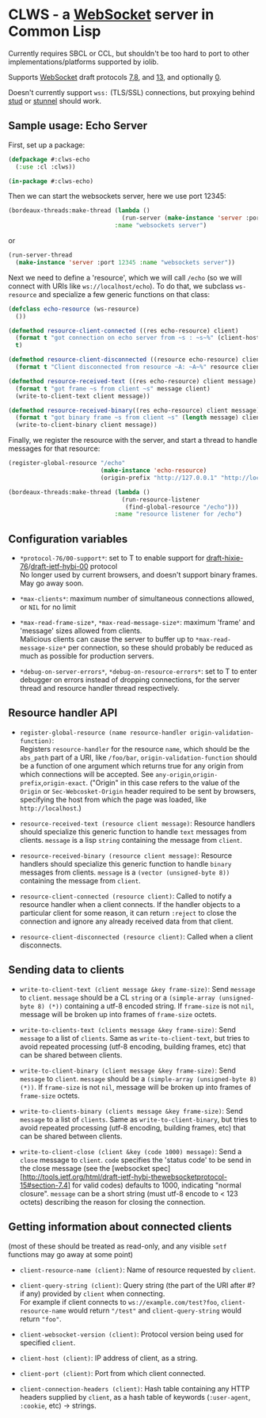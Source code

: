 # CLWS - a [WebSocket][] server in Common Lisp

Currently requires SBCL or CCL, but shouldn't be too hard to port to
other implementations/platforms supported by iolib.

Supports [WebSocket][] draft protocols [7][],[8][], and [13][], and optionally
[0][].

Doesn't currently support `wss:` (TLS/SSL) connections, but proxying behind [stud][] or [stunnel][] should work.

[WebSocket]: http://tools.ietf.org/html/draft-ietf-hybi-thewebsocketprotocol-15
[hixie]: http://tools.ietf.org/html/draft-hixie-thewebsocketprotocol
[0]: http://tools.ietf.org/html/draft-ietf-hybi-thewebsocketprotocol-00
[7]: http://tools.ietf.org/html/draft-ietf-hybi-thewebsocketprotocol-07
[8]: http://tools.ietf.org/html/draft-ietf-hybi-thewebsocketprotocol-08
[13]: http://tools.ietf.org/html/draft-ietf-hybi-thewebsocketprotocol-15
[stud]: https://github.com/bumptech/stud
[stunnel]: http:www.stunnel.org/



## Sample usage: Echo Server

First, set up a package:

```lisp
(defpackage #:clws-echo
  (:use :cl :clws))

(in-package #:clws-echo)

```

Then we can start the websockets server, here we use port 12345:

```lisp
(bordeaux-threads:make-thread (lambda ()
                                (run-server (make-instance 'server :port 12345 :name "websockets server"))
                              :name "websockets server")
```
or
```lisp
(run-server-thread 
  (make-instance 'server :port 12345 :name "websockets server"))
```

Next we need to define a 'resource', which we will call `/echo` (so we will connect with URIs like `ws://localhost/echo`). To do that, we subclass `ws-resource` and specialize a few generic functions on that class:

```lisp
(defclass echo-resource (ws-resource)
  ())

(defmethod resource-client-connected ((res echo-resource) client)
  (format t "got connection on echo server from ~s : ~s~%" (client-host client) (client-port client))
  t)

(defmethod resource-client-disconnected ((resource echo-resource) client)
  (format t "Client disconnected from resource ~A: ~A~%" resource client))

(defmethod resource-received-text ((res echo-resource) client message)
  (format t "got frame ~s from client ~s" message client)
  (write-to-client-text client message))

(defmethod resource-received-binary((res echo-resource) client message)
  (format t "got binary frame ~s from client ~s" (length message) client)
  (write-to-client-binary client message))
```

Finally, we register the resource with the server, and start a thread to handle messages for that resource:

```lisp
(register-global-resource "/echo"
                          (make-instance 'echo-resource)
                          (origin-prefix "http://127.0.0.1" "http://localhost"))

(bordeaux-threads:make-thread (lambda ()
                                (run-resource-listener
                                 (find-global-resource "/echo")))
                              :name "resource listener for /echo")
```


## Configuration variables

* `*protocol-76/00-support*`: set to T to enable support for [draft-hixie-76][hixie]/[draft-ietf-hybi-00][0] protocol  
  No longer used by current browsers, and doesn't support binary frames. May go away soon.

* `*max-clients*`: maximum number of simultaneous connections allowed, or `NIL` for no limit

* `*max-read-frame-size*`, `*max-read-message-size*`: maximum 'frame' and 'message' sizes allowed from clients.  
  Malicious clients can cause the server to buffer up to `*max-read-message-size*` per connection, so these should probably be reduced as much as possible for production servers.

* `*debug-on-server-errors*`, `*debug-on-resource-errors*`: set to T to enter debugger on errors instead of dropping connections, for the server thread and resource handler thread respectively.

## Resource handler API

* `register-global-resource (name resource-handler origin-validation-function)`:  
  Registers `resource-handler` for the resource `name`, which should be the `abs_path` part of a URI, like `/foo/bar`, `origin-validation-function` should be a function of one argument which returns true for any origin from which connections will be accepted. See `any-origin`,`origin-prefix`,`origin-exact`. ("Origin" in this case refers to the value of the `Origin` or `Sec-Webcosket-Origin` header required to be sent by browsers, specifying the host from which the page was loaded, like `http://localhost`.)

* `resource-received-text (resource client message)`: Resource handlers should specialize this generic function to handle `text` messages from clients. `message` is a lisp `string` containing the message from `client`.

* `resource-received-binary (resource client message)`: Resource handlers should specialize this generic function to handle `binary` messages from clients. `message` is a `(vector (unsigned-byte 8))` containing the message from `client`.

* `resource-client-connected (resource client)`: Called to notify a resource handler when a client connects. If the handler objects to a particular client for some reason, it can return `:reject` to close the connection and ignore any already received data from that client.

* `resource-client-disconnected (resource client)`: Called when a client disconnects.

## Sending data to clients

* `write-to-client-text (client message &key frame-size)`: Send `message` to `client`. `message` should be a CL `string` or a `(simple-array (unsigned-byte 8) (*))` containing a utf-8 encoded string. If `frame-size` is not `nil`, message will be broken up into frames of `frame-size` octets.

* `write-to-clients-text (clients message &key frame-size)`: Send `message` to a list of `clients`. Same as `write-to-client-text`, but tries to avoid repeated processing (utf-8 encoding, building frames, etc) that can be shared between clients.

* `write-to-client-binary (client message &key frame-size)`: Send `message` to `client`. `message` should be a `(simple-array (unsigned-byte 8) (*))`.  If `frame-size` is not `nil`, message will be broken up into frames of `frame-size` octets.

* `write-to-clients-binary (clients message &key frame-size)`: Send `message` to a list of `clients`. Same as `write-to-client-binary`, but tries to avoid repeated processing (utf-8 encoding, building frames, etc) that can be shared between clients.

* `write-to-client-close (client &key (code 1000) message)`: Send a `close` message to `client`. `code` specifies the 'status code' to be send in the close message (see the [websocket spec][http://tools.ietf.org/html/draft-ietf-hybi-thewebsocketprotocol-15#section-7.4] for valid codes) defaults to 1000, indicating "normal closure".  `message` can be a short string (must utf-8 encode to < 123 octets) describing the reason for closing the connection.

## Getting information about connected clients  
   (most of these should be treated as read-only, and any visible `setf`
 functions may go away at some point)

* `client-resource-name (client)`: Name of resource requested by `client`.

* `client-query-string (client)`: Query string (the part of the URI after #\? if any) provided by `client` when connecting.  
  For example if client connects to `ws://example.com/test?foo`, `client-resource-name` would return `"/test"` and `client-query-string` would return `"foo"`.

* `client-websocket-version (client)`: Protocol version being used for specified `client`.

* `client-host (client)`: IP address of client, as a string.

* `client-port (client)`: Port from which client connected.

* `client-connection-headers (client)`: Hash table containing any HTTP headers supplied by `client`, as a hash table of keywords (`:user-agent`, `:cookie`, etc) -> strings.




